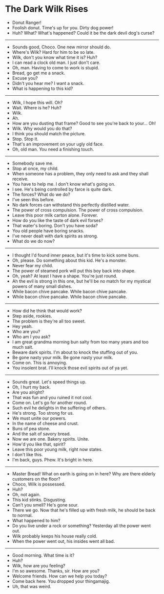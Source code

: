 # The Dark Wilk Rises

- Donut Ranger!
- Foolish donut. Time's up for you. Dirty dog power!
- Huh? What? What's happened? Could it be the dark devil dog's curse?
***
- Sounds good, Choco. One new mirror should do.
- Where's Wilk? Hard for him to be so late.
- Wilk, don't you know what time it is? Huh?
- I can read a clock old man. I just don't care.
- Oh, man. Having to come to work is stupid.
- Bread, go get me a snack.
- Excuse you?
- Didn't you hear me? I want a snack.
- What is happening to this kid?
***
- Wilk, I hope this will. Oh?
- Wait. Where is he? Huh?
- Wilk.
- Ah.
- How are you dusting that frame? Good to see you're back to your... Oh!
- Wilk. Why would you do that?
- I think you should match the picture.
- Stop. Stop it.
- That's an improvement on your ugly old face.
- Oh, old man. You need a finishing touch.
***
- Somebody save me.
- Stop at once, my child.
- When someone has a problem, they only need to ask and they shall receive.
- You have to help me. I don't know what's going on.
- I see. He's being controlled by farce is quite dark.
- The forces? What do we do?
- I've seen this before.
- No dark forces can withstand this perfectly distilled water.
- The power of cross compulsion. The power of cross compulsion.
- Leave this poor milk carton alone. Forever.
- How do you like the taste of dark evil forses?
- That water's boring. Don't you have soda?
- You old people have boring snacks.
- I've never dealt with dark spirits as strong.
- What do we do now?
***
- I thought I'd found inner peace, but it's time to kick some buns.
- Oh, please. Do something about this kid. He's a monster.
- Never fear my child.
- The power of steamed pork will put this boy back into shape.
- Oh, yeah? At least I have a shape. You're just round.
- Ah the evil is strong in this one, but he'll be no match for my mystical powers of many small dishes.
- While bacon chive pancake. While bacon chive pancake.
- While bacon chive pancake. While bacon chive pancake.
***
- How did he think that would work?
- Step aside, rookies.
- The problem is they're all too sweet.
- Hey yeah.
- Who are you?
- Who am I you ask?
- I am great grandma morning bun salty from too many years and too much salt.
- Beware dark spirits. I'm about to knock the stuffing out of you.
- Be gone nasty your milk. Be gone nasty your milk.
- Come on. This is annoying.
- You insolent brat. I'll knock those evil spirits out of ya yet.
***
- Sounds great. Let's speed things up.
- Oh, I hurt my back.
- Are you alright?
- That was fun and you ruined it not cool.
- Come on. Let's go for another round.
- Such evil he delights in the suffering of others.
- He's strong. Too strong for us.
- We must unite our powers.
- In the name of cheese and crust.
- Buns of pea stone.
- And the salt of savory bread.
- Now we are one. Bakery spirits. Unite.
- How'd you like that, spirit?
- Leave this poor young milk, right now states.
- I don't like this.
- I'm back, guys. Phew. It's bright in here.
***
- Master Bread! What on earth is going on in here? Why are there elderly customers on the floor?
- Choco, Wilk is possessed.
- Huh?
- Oh, not again.
- This kid stinks. Disgusting.
- Can't you smell? He's gone sour.
- There we go. Now that he's filled up with fresh milk, he should be back to normal.
- What happened to him?
- Do you live under a rock or something? Yesterday all the power went out.
- Wilk probably keeps his house really cold.
- When the power went out, his insides went all bad.
***
- Good morning. What time is it?
- Huh?
- Wilk, how are you feeling?
- I'm so awesome. Thanks, sir. How are you?
- Welcome friends. How can we help you today?
- Come back here. You dropped your thingamajig.
- Uh, that was weird.
